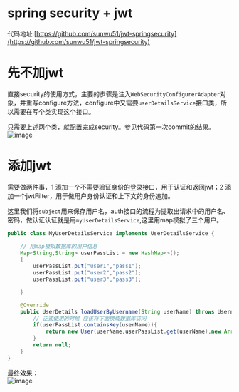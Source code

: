 # spring security + jwt
代码地址:[https://github.com/sunwu51/jwt-springsecurity](https://github.com/sunwu51/jwt-springsecurity)
# 先不加jwt
直接security的使用方式，主要的步骤是注入`WebSecurityConfigurerAdapter`对象，并重写configure方法，configure中又需要`userDetailsService`接口类，所以需要在写个类实现这个接口。

只需要上述两个类，就配置完成security。参见代码第一次commit的结果。  
![image](https://bolg.obs.cn-north-1.myhuaweicloud.com/1911/jwt1.gif)
# 添加jwt
需要做两件事，1 添加一个不需要验证身份的登录接口，用于认证和返回jwt；2 添加一个jwtFilter，用于做用户身份认证和上下文的身份追加。

这里我们将`subject`用来保存用户名，auth接口的流程为提取出请求中的用户名、密码，做认证认证就是用`myUserDetailsService`,这里用map模拟了三个用户。
```java
public class MyUserDetailsService implements UserDetailsService {

    // 用map模拟数据库的用户信息
    Map<String,String> userPassList = new HashMap<>();
    {
        userPassList.put("user1","pass1");
        userPassList.put("user2","pass2");
        userPassList.put("user3","pass3");

    }

    @Override
    public UserDetails loadUserByUsername(String userName) throws UsernameNotFoundException {
        // 正式使用的时候 应该将下面换成数据库访问
        if(userPassList.containsKey(userName)){
            return new User(userName,userPassList.get(userName),new ArrayList<>());
        }
        return null;
    }
}
```
最终效果：  
![image](https://bolg.obs.cn-north-1.myhuaweicloud.com/1911/jwt2.gif)

